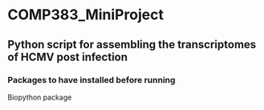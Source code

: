 # COMP383_MiniProject

##  Python script for assembling the transcriptomes of HCMV post infection
### Packages to have installed before running
Biopython package
